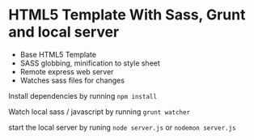 # HTML5 Template With Sass, Grunt and local server


* Base HTML5 Template
* SASS globbing, minification to style sheet
* Remote express web server
* Watches sass files for changes

Install dependencies by running `npm install`

Watch local sass / javascript by running  `grunt watcher`

start the local server by runing `node server.js` or `nodemon server.js`
